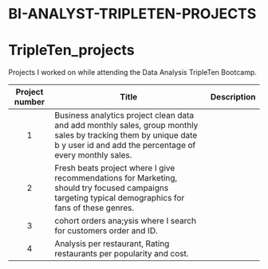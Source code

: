 # BI-ANALYST-TRIPLETEN-PROJECTS
# TripleTen_projects
Projects I worked on while attending the Data Analysis TripleTen Bootcamp.


| Project number | Title | Description |
| :-----------: | ----------- |----------- |
| 1 | Business analytics project clean data and add monthly sales, group monthly sales by tracking them by unique date b y user id and add the percentage of every monthly sales.
| 2 | Fresh beats project where I give recommendations for Marketing, should try focused campaigns targeting typical demographics for fans of these genres.
| 3 | cohort orders ana;ysis where I search for customers order and ID.
| 4 | Analysis per restaurant, Rating restaurants per popularity and cost.

